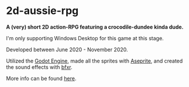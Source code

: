 # 2d-aussie-rpg

**A (very) short 2D action-RPG featuring a crocodile-dundee kinda dude.** 

I'm only supporting Windows Desktop for this game at this stage.

Developed between June 2020 - November 2020.

Utilized the [Godot Engine](https://godotengine.org/), made all the sprites with [Aseprite](https://www.aseprite.org/), and created the sound effects with [bfxr](https://www.bfxr.net/).

More info can be found <a href="{{ site.url }}/blog/LarrikinQuest/">here</a>. 
